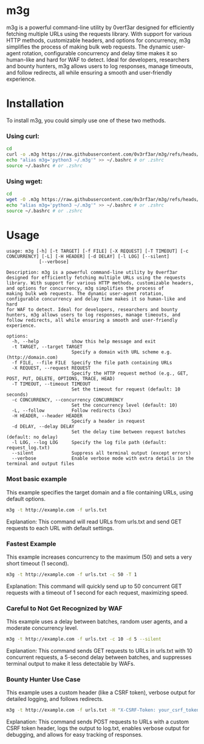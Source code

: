 # m3g

m3g is a powerful command-line utility by 0verf3ar designed for efficiently fetching multiple URLs using the requests library. With support for various HTTP methods, customizable headers, and options for concurrency, m3g simplifies the process of making bulk web requests. The dynamic user-agent rotation, configurable concurrency and delay time makes it so human-like and hard for WAF to detect. Ideal for developers, researchers and bounty hunters, m3g allows users to log responses, manage timeouts, and follow redirects, all while ensuring a smooth and user-friendly experience.

# Installation

To install m3g, you could simply use one of these two methods.
### Using curl:
```bash
cd
curl -o .m3g https://raw.githubusercontent.com/0v3rf3ar/m3g/refs/heads/main/m3g
echo "alias m3g='python3 ~/.m3g'" >> ~/.bashrc # or .zshrc
source ~/.bashrc # or .zshrc
```
### Using wget:
```bash
cd
wget -O .m3g https://raw.githubusercontent.com/0v3rf3ar/m3g/refs/heads/main/m3g
echo "alias m3g='python3 ~/.m3g'" >> ~/.bashrc # or .zshrc
source ~/.bashrc # or .zshrc
```
# Usage
```
usage: m3g [-h] [-t TARGET] [-f FILE] [-X REQUEST] [-T TIMEOUT] [-c CONCURRENCY] [-L] [-H HEADER] [-d DELAY] [-l LOG] [--silent]
            [--verbose]

Description: m3g is a powerful command-line utility by 0verf3ar designed for efficiently fetching multiple URLs using the requests
library. With support for various HTTP methods, customizable headers, and options for concurrency, m3g simplifies the process of
making bulk web requests. The dynamic user-agent rotation, configurable concurrency and delay time makes it so human-like and hard
for WAF to detect. Ideal for developers, researchers and bounty hunters, m3g allows users to log responses, manage timeouts, and
follow redirects, all while ensuring a smooth and user-friendly experience.

options:
  -h, --help            show this help message and exit
  -t TARGET, --target TARGET
                        Specify a domain with URL scheme e.g.(http://domain.com)
  -f FILE, --file FILE  Specify the file path containing URLs
  -X REQUEST, --request REQUEST
                        Specify the HTTP request method (e.g., GET, POST, PUT, DELETE, OPTIONS, TRACE, HEAD)
  -T TIMEOUT, --timeout TIMEOUT
                        Set the timeout for request (default: 10 seconds)
  -c CONCURRENCY, --concurrency CONCURRENCY
                        Set the concurrency level (default: 10)
  -L, --follow          Follow redirects (3xx)
  -H HEADER, --header HEADER
                        Specify a header in request
  -d DELAY, --delay DELAY
                        Set the delay time between request batches (default: no delay)
  -l LOG, --log LOG     Specify the log file path (default: request_log.txt)
  --silent              Suppress all terminal output (except errors)
  --verbose             Enable verbose mode with extra details in the terminal and output files
```
### Most basic example
This example specifies the target domain and a file containing URLs, using default options.
```bash
m3g -t http://example.com -f urls.txt
```
Explanation: This command will read URLs from urls.txt and send GET requests to each URL with default settings.

### Fastest Example
This example increases concurrency to the maximum (50) and sets a very short timeout (1 second).
```bash
m3g -t http://example.com -f urls.txt -c 50 -T 1
```
Explanation: This command will quickly send up to 50 concurrent GET requests with a timeout of 1 second for each request, maximizing speed.

### Careful to Not Get Recognized by WAF
This example uses a delay between batches, random user agents, and a moderate concurrency level.
```bash
m3g -t http://example.com -f urls.txt -c 10 -d 5 --silent
```
Explanation: This command sends GET requests to URLs in urls.txt with 10 concurrent requests, a 5-second delay between batches, and suppresses terminal output to make it less detectable by WAFs.

### Bounty Hunter Use Case
This example uses a custom header (like a CSRF token), verbose output for detailed logging, and follows redirects.
```bash
m3g -t http://example.com -f urls.txt -H "X-CSRF-Token: your_csrf_token" -L -l log.txt -L --verbose -X POST
```
Explanation: This command sends POST requests to URLs with a custom CSRF token header, logs the output to log.txt, enables verbose output for debugging, and allows for easy tracking of responses.
